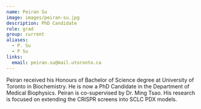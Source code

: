 ```yaml
---
name: Peiran Su
image: images/peiran-su.jpg
description: PhD Candidate
role: grad
group: current
aliases:
  - P. Su
  - P Su
links:
  email: peiran.su@mail.utoronto.ca
---
```


Peiran received his Honours of Bachelor of Science degree at University of Toronto in Biochemistry. He is now a PhD Candidate in the Department of Medical Biophysics. Peiran is co-supervised by Dr. Ming Tsao. His research is focused on extending the CRISPR screens into SCLC PDX models.
